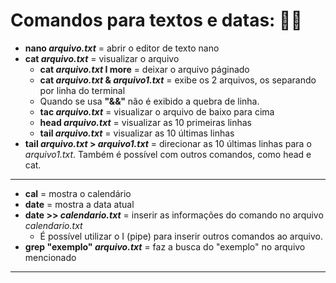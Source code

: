 # Comandos para textos e datas: 📝📅

- **nano _arquivo.txt_** = abrir o editor de texto nano
- **cat _arquivo.txt_** = visualizar o arquivo
  - **cat _arquivo.txt_ I more** = deixar o arquivo páginado
  - **cat _arquivo.txt_ & _arquivo1.txt_** = exibe os 2 arquivos, os separando por linha do terminal
  - Quando se usa **"&&"** não é exibido a quebra de linha.
  - **tac _arquivo.txt_** = visualizar o arquivo de baixo para cima
  - **head _arquivo.txt_** = visualizar as 10 primeiras linhas
  - **tail _arquivo.txt_** = visualizar as 10 últimas linhas
- **tail _arquivo.txt_ > _arquivo1.txt_** = direcionar as 10 últimas linhas para o _arquivo1.txt_. Também é possível com outros comandos, como head e cat. 

****

- **cal** = mostra o calendário
- **date** = mostra a data atual
- **date >> _calendario.txt_** = inserir as informações do comando no arquivo _calendario.txt_
  - É possível utilizar o I (pipe) para inserir outros comandos ao arquivo.
- **grep "exemplo" _arquivo.txt_** = faz a busca do "exemplo" no arquivo mencionado



****

